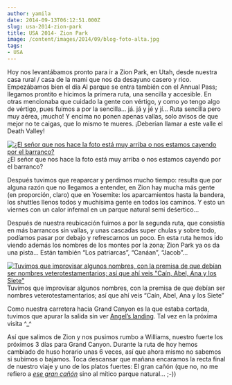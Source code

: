 ```yaml
---
author: yamila
date: 2014-09-13T06:12:51.000Z
slug: usa-2014-zion-park
title: USA 2014- Zion Park
image: /content/images/2014/09/blog-foto-alta.jpg
tags:
- USA
---
```



Hoy nos levantábamos pronto para ir a Zion Park, en Utah, desde nuestra casa rural / casa de la mami que nos da desayuno casero y rico. Empezábamos bien el día 
Al parque se entra también con el Annual Pass; llegamos prontito e hicimos la primera ruta, una sencilla y accesible. En otras mencionaba que cuidado la gente con vértigo, y como yo tengo algo de vértigo, pues fuimos a por la sencilla… já. já y jé y jí… Ruta sencilla pero muy aérea, ¡mucho! Y encima no ponen apenas vallas, solo avisos de que mejor no te caigas, que lo mismo te mueres. ¡Deberían llamar a este valle el Death Valley!

[![¿El señor que nos hace la foto está muy arriba o nos estamos cayendo por el barranco?](/content/images/2014/09/blog-foto-alta.jpg#small)](/content/images/2014/09/blog-foto-alta.jpg#full)¿El señor que nos hace la foto está muy arriba o nos estamos cayendo por el barranco?

Después tuvimos que reaparcar y perdimos mucho tiempo: resulta que por alguna razón que no llegamos a entender, en Zion hay mucha más gente (en proporción, claro) que en Yosemite: los aparcamientos hasta la bandera, los shuttles llenos todos y muchísima gente en todos los caminos. Y esto un viernes con un calor infernal en un parque natural semi deśertico…

Después de nuestra reubicación fuimos a por la segunda ruta, que consistía en más barrancos sin vallas, y unas cascadas super chulas y sobre todo, podíamos pasar por debajo y refrescarnos un poco. En esta ruta hemos ido viendo además los nombres de los montes por la zona; Zion Park ya os da una pista… Están también “Los patriarcas”, “Canáan”, “Jacob”…

[![Tuvimos que improvisar algunos nombres, con la premisa de que debían ser nombres veterotestamentarios; así que ahí veis "Caín, Abel, Ana y los Siete"](/content/images/2014/09/blog-zion.jpg#small)](/content/images/2014/09/blog-zion.jpg#full)
Tuvimos que improvisar algunos nombres, con la premisa de que debían ser nombres veterotestamentarios; así que ahí veis “Caín, Abel, Ana y los Siete”

Como nuestra carretera hacia Grand Canyon es la que estaba cortada, tuvimos que apurar la salida sin ver [Angel’s landing](https:/www.google.com/search?q=angels+landing&es_sm=93&source=lnms&tbm=isch&sa=X&ei=BN8TVL-sH8O7ogTOhIH4Bg&ved=0CAgQ_AUoAQ&biw=1024&bih=705). Tal vez en la próxima visita ^_^

Así que salimos de Zion y nos pusimos rumbo a Williams, nuestro fuerte los próximos 3 días para Grand Canyon. Durante la ruta de hoy hemos cambiado de huso horario unas 6 veces, así que ahora mismo no sabemos si subimos o bajamos. Toca descansar que mañana encaramos la recta final de nuestro viaje y uno de los platos fuertes: El gran cañón (que no, no me refiero a [*ese gran cañón*](https:/www.google.com/search?site=&tbm=isch&source=hp&biw=1024&bih=705&q=chris+evans&oq=chris+evans&gs_l=img.3..0l10.1393.4881.0.5392.13.7.1.5.5.0.88.466.6.6.0....0...1ac.1.53.img..1.12.497.ClKX-kQWGyQ&gws_rd=ssl) sino al mítico parque natural… ;-))


